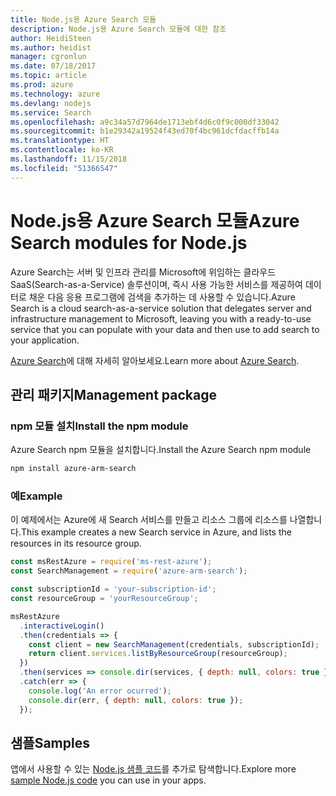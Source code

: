 ```yaml
---
title: Node.js용 Azure Search 모듈
description: Node.js용 Azure Search 모듈에 대한 참조
author: HeidiSteen
ms.author: heidist
manager: cgronlun
ms.date: 07/18/2017
ms.topic: article
ms.prod: azure
ms.technology: azure
ms.devlang: nodejs
ms.service: Search
ms.openlocfilehash: a9c34a57d7964de1713ebf4d6c0f9c000df33042
ms.sourcegitcommit: b1e29342a19524f43ed70f4bc961dcfdacffb14a
ms.translationtype: HT
ms.contentlocale: ko-KR
ms.lasthandoff: 11/15/2018
ms.locfileid: "51366547"
---
```

# <a name="azure-search-modules-for-nodejs"></a><span data-ttu-id="6fc5c-103">Node.js용 Azure Search 모듈</span><span class="sxs-lookup"><span data-stu-id="6fc5c-103">Azure Search modules for Node.js</span></span>

<span data-ttu-id="6fc5c-104">Azure Search는 서버 및 인프라 관리를 Microsoft에 위임하는 클라우드 SaaS(Search-as-a-Service) 솔루션이며, 즉시 사용 가능한 서비스를 제공하여 데이터로 채운 다음 응용 프로그램에 검색을 추가하는 데 사용할 수 있습니다.</span><span class="sxs-lookup"><span data-stu-id="6fc5c-104">Azure Search is a cloud search-as-a-service solution that delegates server and infrastructure management to Microsoft, leaving you with a ready-to-use service that you can populate with your data and then use to add search to your application.</span></span>

<span data-ttu-id="6fc5c-105">[Azure Search](https://docs.microsoft.com/azure/search/search-what-is-azure-search)에 대해 자세히 알아보세요.</span><span class="sxs-lookup"><span data-stu-id="6fc5c-105">Learn more about [Azure Search](https://docs.microsoft.com/azure/search/search-what-is-azure-search).</span></span>

## <a name="management-package"></a><span data-ttu-id="6fc5c-106">관리 패키지</span><span class="sxs-lookup"><span data-stu-id="6fc5c-106">Management package</span></span>

### <a name="install-the-npm-module"></a><span data-ttu-id="6fc5c-107">npm 모듈 설치</span><span class="sxs-lookup"><span data-stu-id="6fc5c-107">Install the npm module</span></span>

<span data-ttu-id="6fc5c-108">Azure Search npm 모듈을 설치합니다.</span><span class="sxs-lookup"><span data-stu-id="6fc5c-108">Install the Azure Search npm module</span></span>

```bash
npm install azure-arm-search
```

### <a name="example"></a><span data-ttu-id="6fc5c-109">예</span><span class="sxs-lookup"><span data-stu-id="6fc5c-109">Example</span></span>

<span data-ttu-id="6fc5c-110">이 예제에서는 Azure에 새 Search 서비스를 만들고 리소스 그룹에 리소스를 나열합니다.</span><span class="sxs-lookup"><span data-stu-id="6fc5c-110">This example creates a new Search service in Azure, and lists the resources in its resource group.</span></span>

```javascript
const msRestAzure = require('ms-rest-azure');
const SearchManagement = require('azure-arm-search');

const subscriptionId = 'your-subscription-id';
const resourceGroup = 'yourResourceGroup';

msRestAzure
  .interactiveLogin()
  .then(credentials => {
    const client = new SearchManagement(credentials, subscriptionId);
    return client.services.listByResourceGroup(resourceGroup);
  })
  .then(services => console.dir(services, { depth: null, colors: true }))
  .catch(err => {
    console.log('An error ocurred');
    console.dir(err, { depth: null, colors: true });
  });
```

## <a name="samples"></a><span data-ttu-id="6fc5c-111">샘플</span><span class="sxs-lookup"><span data-stu-id="6fc5c-111">Samples</span></span>

<span data-ttu-id="6fc5c-112">앱에서 사용할 수 있는 [Node.js 샘플 코드](https://azure.microsoft.com/resources/samples/?platform=nodejs)를 추가로 탐색합니다.</span><span class="sxs-lookup"><span data-stu-id="6fc5c-112">Explore more [sample Node.js code](https://azure.microsoft.com/resources/samples/?platform=nodejs) you can use in your apps.</span></span>
